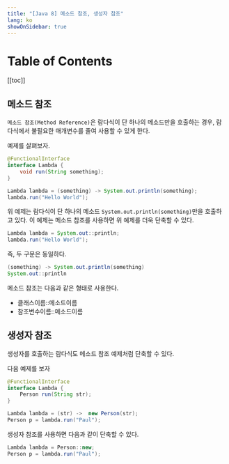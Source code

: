 ```yaml
---
title: "[Java 8] 메소드 참조, 생성자 참조"
lang: ko
showOnSidebar: true
---
```


# Table of Contents
[[toc]]

## 메소드 참조
`메소드 참조(Method Reference)`은 람다식이 단 하나의 메소드만을 호출하는 경우, 람다식에서 불필요한 매개변수를 줄여 사용할 수 있게 한다. 

예제를 살펴보자.
``` java
@FunctionalInterface
interface Lambda {
    void run(String something);
}
```
``` java
Lambda lambda = (something) -> System.out.println(something);
lambda.run("Hello World");
```
위 예제는 람다식이 단 하나의 메소드 `System.out.println(something)`만을 호출하고 있다. 이 예제는
메소드 참조를 사용하면 위 예제를 더욱 단축할 수 있다.
``` java
Lambda lambda = System.out::println;
lambda.run("Hello World");
```
즉, 두 구문은 동일하다.
``` java
(something) -> System.out.println(something)
System.out::println
```

메소드 참조는 다음과 같은 형태로 사용한다.
- 클래스이름::메소드이름
- 참조변수이름::메소드이름


## 생성자 참조
생성자를 호출하는 람다식도 메소드 참조 예제처럼 단축할 수 있다.

다음 예제를 보자
``` java
@FunctionalInterface
interface Lambda {
    Person run(String str);
}
```
``` java
Lambda lambda = (str) ->  new Person(str);
Person p = lambda.run("Paul");
```
생성자 참조를 사용하면 다음과 같이 단축할 수 있다.
``` java
Lambda lambda = Person::new;
Person p = lambda.run("Paul");
```
